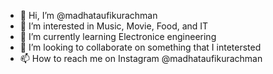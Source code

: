 - 👋 Hi, I’m @madhataufikurachman
- 👀 I’m interested in Music, Movie, Food, and IT
- 🌱 I’m currently learning Electronice engineering 
- 💞️ I’m looking to collaborate on something that I intetersted
- 📫 How to reach me on Instagram @madhataufikurachman

<!---
madhataufikurachman/madhataufikurachman is a ✨ special ✨ repository because its `README.md` (this file) appears on your GitHub profile.
You can click the Preview link to take a look at your changes.
--->
